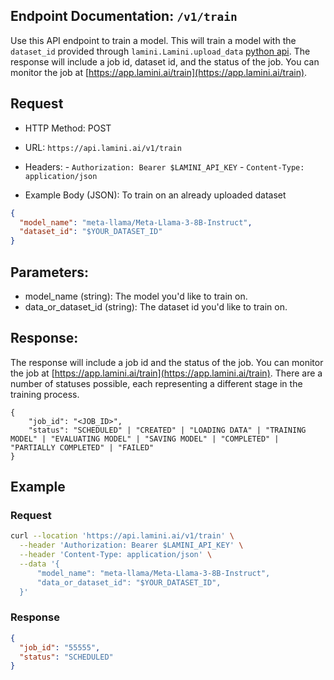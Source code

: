 ## Endpoint Documentation: `/v1/train`

Use this API endpoint to train a model. This will train a model with the `dataset_id` provided through `lamini.Lamini.upload_data` [python api](/docs/rest_api/upload_data.md). The response will include a job id, dataset id, and the status of the job. You can monitor the job at [https://app.lamini.ai/train](https://app.lamini.ai/train).

## Request

- HTTP Method: POST
- URL: `https://api.lamini.ai/v1/train`
- Headers:
      - `Authorization: Bearer $LAMINI_API_KEY`
      - `Content-Type: application/json`

- Example Body (JSON):
To train on an already uploaded dataset

```json
{
  "model_name": "meta-llama/Meta-Llama-3-8B-Instruct",
  "dataset_id": "$YOUR_DATASET_ID"
}
```

## Parameters:

- model_name (string): The model you'd like to train on.
- data_or_dataset_id (string): The dataset id you'd like to train on.
## Response:

The response will include a job id and the status of the job. You can monitor the job at [https://app.lamini.ai/train](https://app.lamini.ai/train). There are a number of statuses possible, each representing a different stage in the training process.

```
{
    "job_id": "<JOB_ID>",
    "status": "SCHEDULED" | "CREATED" | "LOADING DATA" | "TRAINING MODEL" | "EVALUATING MODEL" | "SAVING MODEL" | "COMPLETED" | "PARTIALLY COMPLETED" | "FAILED"
}
```

## Example

### Request

```bash
curl --location 'https://api.lamini.ai/v1/train' \
  --header 'Authorization: Bearer $LAMINI_API_KEY' \
  --header 'Content-Type: application/json' \
  --data '{
      "model_name": "meta-llama/Meta-Llama-3-8B-Instruct",
      "data_or_dataset_id": "$YOUR_DATASET_ID",
  }'
```

### Response

```json
{
  "job_id": "55555",
  "status": "SCHEDULED"
}
```
